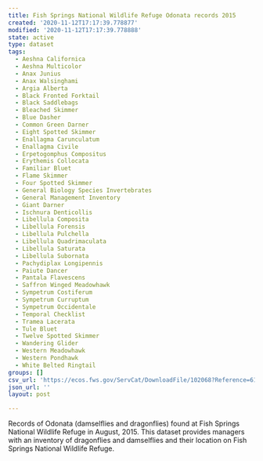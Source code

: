 ```yaml
---
title: Fish Springs National Wildlife Refuge Odonata records 2015
created: '2020-11-12T17:17:39.778877'
modified: '2020-11-12T17:17:39.778888'
state: active
type: dataset
tags:
  - Aeshna Californica
  - Aeshna Multicolor
  - Anax Junius
  - Anax Walsinghami
  - Argia Alberta
  - Black Fronted Forktail
  - Black Saddlebags
  - Bleached Skimmer
  - Blue Dasher
  - Common Green Darner
  - Eight Spotted Skimmer
  - Enallagma Carunculatum
  - Enallagma Civile
  - Erpetogomphus Compositus
  - Erythemis Collocata
  - Familiar Bluet
  - Flame Skimmer
  - Four Spotted Skimmer
  - General Biology Species Invertebrates
  - General Management Inventory
  - Giant Darner
  - Ischnura Denticollis
  - Libellula Composita
  - Libellula Forensis
  - Libellula Pulchella
  - Libellula Quadrimaculata
  - Libellula Saturata
  - Libellula Subornata
  - Pachydiplax Longipennis
  - Paiute Dancer
  - Pantala Flavescens
  - Saffron Winged Meadowhawk
  - Sympetrum Costiferum
  - Sympetrum Curruptum
  - Sympetrum Occidentale
  - Temporal Checklist
  - Tramea Lacerata
  - Tule Bluet
  - Twelve Spotted Skimmer
  - Wandering Glider
  - Western Meadowhawk
  - Western Pondhawk
  - White Belted Ringtail
groups: []
csv_url: 'https://ecos.fws.gov/ServCat/DownloadFile/102068?Reference=61548'
json_url: ''
layout: post

---
```

Records of Odonata (damselflies and dragonflies) found at Fish Springs National Wildlife Refuge in August, 2015. This dataset provides managers with an inventory of dragonflies and damselflies and their location on Fish Springs National Wildlife Refuge.
